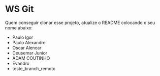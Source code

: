 # WS Git

Quem conseguir clonar esse projeto, atualize o README colocando o seu nome abaixo:

- Paulo Igor
- Paulo Alexandre
- Oscar Alencar
- Deusemar Junior
- ADAM COUTINHO
- Evandro
- teste_branch_remoto
